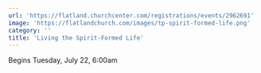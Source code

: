 ```yaml
---
url: 'https://flatland.churchcenter.com/registrations/events/2962691'
image: 'https://flatlandchurch.com/images/tp-spirit-formed-life.png'
category: ''
title: 'Living the Spirit-Formed Life'
---
```


Begins Tuesday, July 22, 6:00am
